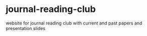 # journal-reading-club
website for journal reading club with current and past papers and presentation slides
